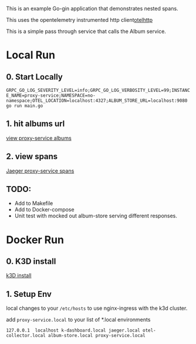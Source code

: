 

This is an example Go-gin application that demonstrates nested spans. 

This uses the opentelemetry instrumented http client[otelhttp](https://github.com/open-telemetry/opentelemetry-go-contrib/tree/main/instrumentation/net/http/otelhttp) 

This is a simple pass through service that calls the Album service.

# Local Run
## 0. Start Locally
`GRPC_GO_LOG_SEVERITY_LEVEL=info;GRPC_GO_LOG_VERBOSITY_LEVEL=99;INSTANCE_NAME=proxy-service;NAMESPACE=no-namespace;OTEL_LOCATION=localhost:4327;ALBUM_STORE_URL=localhost:9080 go run main.go`

## 1. hit albums url 

[view proxy-service albums](http://localhost:9070/albums)

## 2. view spans

[Jaeger proxy-service spans ](http://localhost:16696/search?service=proxy-service)

## TODO:
* Add to Makefile 
* Add to Docker-compose
* Unit test with mocked out album-store serving different responses.

# Docker Run

## 0. K3D install

[k3D install ](K3D-Install.md)

## 1. Setup Env

local changes to your `/etc/hosts` to use nginx-ingress with the k3d cluster.

add `proxy-service.local` to your list of *.local environments 

`127.0.0.1	localhost k-dashboard.local jaeger.local otel-collector.local album-store.local proxy-service.local`

